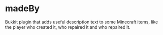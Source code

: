 # madeBy
Bukkit plugin that adds useful description text to some Minecraft items, like the player who created it, who repaired it and who repaired it.
